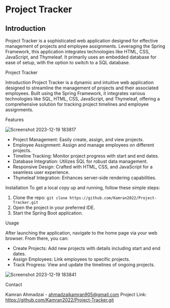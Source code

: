 # Project Tracker

## Introduction
Project Tracker is a sophisticated web application designed for effective management of projects and employee assignments. Leveraging the Spring Framework, this application integrates technologies like HTML, CSS, JavaScript, and Thymeleaf. It primarily uses an embedded database for ease of setup, with the option to switch to a SQL database.


Project Tracker

Introduction
Project Tracker is a dynamic and intuitive web application designed to streamline the management of projects and their associated employees. Built using the Spring Framework, it integrates various technologies like SQL, HTML, CSS, JavaScript, and Thymeleaf, offering a comprehensive solution for tracking project timelines and employee assignments.

Features


![Screenshot 2023-12-19 183817](https://github.com/Kamran2022/Project-Tracker/assets/97768463/9d58322d-c709-4bea-a6df-1fe892244920)


- Project Management: Easily create, assign, and view projects.
- Employee Assignment: Assign and manage employees on different projects.
- Timeline Tracking: Monitor project progress with start and end dates.
- Database Integration: Utilizes SQL for robust data management.
- Responsive Design: Crafted with HTML, CSS, and JavaScript for a seamless user experience.
- Thymeleaf Integration: Enhances server-side rendering capabilities.

Installation
To get a local copy up and running, follow these simple steps:

1. Clone the repo: `git clone https://github.com/Kamran2022/Project-Tracker.git`
2. Open the project in your preferred IDE.
3. Start the Spring Boot application.


Usage

After launching the application, navigate to the home page via your web browser. From there, you can:

- Create Projects: Add new projects with details including start and end dates.
- Assign Employees: Link employees to specific projects.
- Track Progress: View and update the timelines of ongoing projects.

![Screenshot 2023-12-19 183841](https://github.com/Kamran2022/Project-Tracker/assets/97768463/75106023-8701-4a26-811a-bd7b0378541a)

Contact

Kamran Ahmadzai - ahmadzaikamran905@gmail.com
Project Link: https://github.com/Kamran2022/Project-Tracker.git
